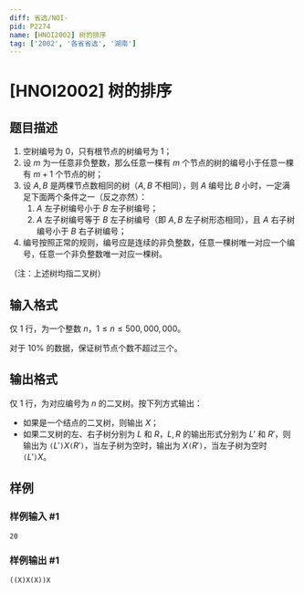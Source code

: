 ```yaml
---
diff: 省选/NOI-
pid: P2274
name: [HNOI2002] 树的排序
tag: ['2002', '各省省选', '湖南']
---
```

# [HNOI2002] 树的排序
## 题目描述

1. 空树编号为 $0$，只有根节点的树编号为 $1$；
2. 设 $m$ 为一任意非负整数，那么任意一棵有 $m$ 个节点的树的编号小于任意一棵有 $m+1$ 个节点的树；
3. 设 $A,B$ 是两棵节点数相同的树（$A,B$ 不相同），则 $A$ 编号比 $B$ 小时，一定满足下面两个条件之一（反之亦然）：
   1. $A$ 左子树编号小于 $B$ 左子树编号；
   2. $A$ 左子树编号等于 $B$ 左子树编号（即 $A,B$ 左子树形态相同），且 $A$ 右子树编号小于 $B$ 右子树编号；
4. 编号按照正常的规则，编号应是连续的非负整数，任意一棵树唯一对应一个编号，任意一个非负整数唯一对应一棵树。

（注：上述树均指二叉树）
## 输入格式

仅 $1$ 行，为一个整数 $n$，$1\le n\le 500{,}000{,}000$。

对于 $10\%$ 的数据，保证树节点个数不超过三个。
## 输出格式

仅 $1$ 行，为对应编号为 $n$ 的二叉树。按下列方式输出：

- 如果是一个结点的二叉树，则输出 $X$；
- 如果二叉树的左、右子树分别为 $L$ 和 $R$，$L,R$ 的输出形式分别为 $L'$ 和 $R'$，则输出为 $\texttt{(}L'\texttt{)}X\texttt{(}R'\texttt{)}$，当左子树为空时，输出为 $X\texttt{(}R'\texttt{)}$，当左子树为空时 $\texttt{(}L'\texttt{)}X$。

## 样例

### 样例输入 #1
```
20
```
### 样例输出 #1
```
((X)X(X))X
```

